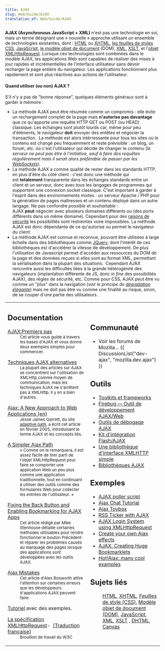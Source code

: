 ```yaml
---
title: AJAX
slug: Web/Guide/AJAX
translation_of: Web/Guide/AJAX
---
```

**AJAX (Asynchronous JavaScript + XML)** n'est pas une technologie en soi, mais un terme désignant une «&nbsp;nouvelle&nbsp;» approche utilisant un ensemble de technologies existantes, dont&nbsp;: [HTML](/fr/HTML "fr/HTML") ou [XHTML](/fr/XHTML "fr/XHTML"), [les feuilles de styles CSS](/fr/CSS "fr/CSS"), [JavaScript](/fr/JavaScript "fr/JavaScript"), [le modèle objet de document](/fr/DOM "fr/DOM") (DOM), [XML](/fr/XML "fr/XML"), [XSLT](/fr/XSLT "fr/XSLT"), et l'[objet XMLHttpRequest](/fr/XMLHttpRequest "fr/XMLHttpRequest"). Lorsque ces technologies sont combinées dans le modèle AJAX, les applications Web sont capables de réaliser des mises à jour rapides et incrémentielles de l'interface utilisateur sans devoir recharger la page entière du navigateur. Les applications fonctionnent plus rapidement et sont plus réactives aux actions de l'utilisateur.

#### **Quand utiliser (ou non) AJAX ?** 

S'il n'y a pas de "bonne réponse", quelques éléments généraux sont à garder à mémoire :

- La méthode AJAX peut être résumée comme un compromis : elle évite un rechargement complet de la page mais **n'autorise pas davantage** que ce qu'apporte une requête HTTP GET ou POST (ou HEAD) classique. Les échanges sont plutôt lourds car, même pour peu d'éléments, le navigateur **doit** envoyer des entêtes et négocier la transaction. 
  La méthode est alors intérressante pour tous les sites où le contenu est changé peu fréquemment et reste prévisible : un blog, un forum, etc. où c'est l'utilisateur qui décide de changer le contenu (_le serveur ne peut pas être à l'initiative, sauf à faire des requêtes régulièrement mais il serait alors préférable de passer par les [WebSockets](https://developer.mozilla.org/fr/docs/WebSockets)_).
- La méthode AJAX a comme qualité de rester dans les standards HTTP, en plus d'être du côté client : c'est donc une méthode qui est **totalement** transparente dans les échanges standards entre un client et un serveur, donc avec tous les langages de programmes qui supportent une connexion socket classique. C'est important à garder à l'esprit dans des environnements mixtes : un serveur Apache / PHP pour la génération de pages maîtresses et un contenu déployé dans un autre langage.
  Ne pas confondre *possible* et *souhaitable*&nbsp;: AJAX **peut** négocier avec plusieurs domaines différents ou (des ports différents dans un même domaine). Cependant pour des [raisons de sécurité](https://developer.mozilla.org/fr/docs/HTTP/Access_control_CORS) les possibilités sont restreintes voire impossibles. La méthode AJAX est donc dépendante de ce qu'autorise ou permet le navigateur du client.
- La méthode AJAX est connue et reconnue, pouvant être utilisées à large échelle dans des bibliothèques comme [JQuery](https://fr.wikipedia.org/wiki/JQuery), dont l'intérêt de ces bibliothéques est d'accélérer la vitesse de développement. De plus l'utilisation de Javascript permet d'accéder aux ressources du DOM de la page et des données reçues si elles sont au format XML, permettant la sérialisation dans la plupart des situations. 
  Cependant AJAX rencontre aussi les difficultés liées à la grande hétérogénité des navigateurs (implantation différente de JS, donc _in fine_ des possibilités AJAX), des règles de sécurité, etc. Comme pour CSS, AJAX peut être vu comme un "plus" dans la navigation (_voir le principe de [dégradation élégante](https://fr.wikipedia.org/wiki/Am%C3%A9lioration_progressive)_) mais ne doit pas être vu comme une finalité au risque, sinon, de se couper d'une partie des utilisateurs.

<table>
  <tbody>
    <tr>
      <td>
        <h2 class="Documentation" id="Documentation">Documentation</h2>
        <dl>
          <dt>
            <a href="/fr/AJAX/Premiers_pas" title="fr/AJAX/Premiers_pas"
              >AJAX:Premiers pas</a
            >
          </dt>
          <dd>
            <small
              >Cet article vous guide à travers les bases d'AJAX et vous donne
              deux exemples simples pour commencer.</small
            >
          </dd>
        </dl>
        <dl>
          <dt>
            <a
              class="external"
              href="http://www.webreference.com/programming/ajax_tech/"
              >Techniques AJAX alternatives</a
            >
          </dt>
          <dd>
            <small
              >La plupart des articles sur AJAX se concentrent sur l'utilisation
              de XMLHttp comme moyen de communication, mais les techniques AJAX
              ne s'arrêtent pas à XMLHttp. Il y en a bien d'autres.</small
            >
          </dd>
        </dl>
        <dl>
          <dt>
            <a
              class="external"
              href="http://www.adaptivepath.com/publications/essays/archives/000385.php"
              >Ajax: A New Approach to Web Applications (en)</a
            >
          </dt>
          <dd>
            <small
              >Jesse James Garrett, du site
              <a class="external" href="http://www.adaptivepath.com"
                >adaptive path</a
              >, a écrit cet article en février 2005, introduisant le terme AJAX
              et les concepts liés.</small
            >
          </dd>
        </dl>
        <dl>
          <dt>
            <a
              class="external"
              href="http://www.onlamp.com/pub/a/onlamp/2005/05/19/xmlhttprequest.html"
              >A Simpler Ajax Path</a
            >
          </dt>
          <dd>
            <small
              >«&nbsp;Comme on le remarquera, il est assez facile de tirer parti de
              l'objet XMLHttpRequest pour faire se comporter une application Web
              un peu plus comme une application traditionnelle, tout en
              continuant à utiliser des outils comme des formulaires Web pour
              collecter les entrées de l'utilisateur.&nbsp;»</small
            >
          </dd>
        </dl>
        <dl>
          <dt>
            <a
              class="external"
              href="http://www.contentwithstyle.co.uk/Articles/38/fixing-the-back-button-and-enabling-bookmarking-for-ajax-apps"
              >Fixing the Back Button and Enabling Bookmarking for AJAX Apps</a
            >
          </dt>
          <dd>
            <small
              >Cet article rédigé par Mike Stenhouse détaille certaines méthodes
              utilisables pour rendre fonctionnel le bouton Précédent et réparer
              les problèmes causés au marquage des pages lorsque des
              applications sont développées avec les outils AJAX.</small
            >
          </dd>
        </dl>
        <dl>
          <dt>
            <a
              class="external"
              href="http://alexbosworth.backpackit.com/pub/67688"
              >Ajax Mistakes</a
            >
          </dt>
          <dd>
            <small
              >Cet article d'Alex Bosworth attire l'attention sur certaines
              erreurs que les développeurs d'applications AJAX peuvent
              faire.</small
            >
          </dd>
        </dl>
        <dl>
          <dt>
            <a class="external" href="http://www.xul.fr/xml-ajax.html"
              >Tutoriel</a
            >
            avec des exemples.
          </dt>
        </dl>
        <dl>
          <dt>
            <a class="external" href="http://www.w3.org/TR/XMLHttpRequest/"
              >La spécification XMLHttpRequest</a
            >- 
            <a class="external" href="http://www.xul.fr/XMLHttpRequest.html"
              >(Traduction française)</a
            >
          </dt>
          <dd><small>Brouillon de travail du W3C</small></dd>
        </dl>
      </td>
      <td>
        <h2 class="Community" id="Communauté">Communauté</h2>
        <ul>
          <li>
            Voir les forums de Mozilla…
            {{ DiscussionList("dev-ajax", "mozilla.dev.ajax") }}
          </li>
        </ul>
        <h2 class="Tools" id="Outils">Outils</h2>
        <ul>
          <li>
            <a class="external" href="http://www.ajaxprojects.com"
              >Toolkits et frameworks</a
            >
          </li>
          <li>
            <a class="external" href="http://www.getfirebug.com/"
              >Firebug — Outil de développement AJAX/Web</a
            >
          </li>
          <li>
            <a
              class="external"
              href="http://blog.monstuff.com/archives/000252.html"
              >Outils de débogage AJAX</a
            >
          </li>
          <li>
            <a
              class="external"
              href="http://www.osflash.org/doku.php?id=flashjs"
              >Kit d'intégration Flash/AJAX</a
            >
          </li>
          <li>
            <a class="external" href="http://xkr.us/code/javascript/XHConn/"
              >Une bibliothèque d'interface XMLHTTP simple</a
            >
          </li>
          <li>
            <a
              class="external"
              href="http://chandlerproject.org/Projects/AjaxLibraries"
              >Bibliothèques AJAX</a
            >
          </li>
        </ul>
        <h2 id="Exemples">Exemples</h2>
        <ul>
          <li>
            <a
              class="external"
              href="http://www.dhtmlgoodies.com/index.html?whichScript=ajax-poller"
              >AJAX poller script</a
            >
          </li>
          <li>
            <a
              class="external"
              href="http://www.ajaxprojects.com/ajax/tutorialdetails.php?itemid=9"
              >Ajax Chat Tutorial</a
            >
          </li>
          <li>
            <a class="external" href="http://www.funwithjustin.com/ajax-toybox/"
              >Ajax Toybox</a
            >
          </li>
          <li>
            <a
              class="external"
              href="http://www.ajaxprojects.com/ajax/tutorialdetails.php?itemid=13"
              >RSS Ticker with AJAX</a
            >
          </li>
          <li>
            <a
              class="external"
              href="http://www.jamesdam.com/ajax_login/login.html#login"
              >AJAX Login System using XMLHttpRequest</a
            >
          </li>
          <li>
            <a
              class="external"
              href="http://www.thinkvitamin.com/features/ajax/create-your-own-ajax-effects"
              >Create your own Ajax effects</a
            >
          </li>
          <li>
            <a
              class="external"
              href="http://codinginparadise.org/weblog/2005/08/ajax-creating-huge-bookmarklets.html"
              >AJAX: Creating Huge Bookmarklets</a
            >
          </li>
          <li>
            <a class="external" href="http://www.hotajax.org"
              >Hot!Ajax: many cool examples</a
            >
          </li>
        </ul>
        <h2 class="Related_Topics" id="Sujets_liés">Sujets liés</h2>
        <dl>
          <dd>
            <a href="/fr/HTML" title="fr/HTML">HTML</a>,
            <a href="/fr/XHTML" title="fr/XHTML">XHTML</a>,
            <a href="/fr/CSS" title="fr/CSS">Feuilles de style (CSS)</a>,
            <a href="/fr/DOM" title="fr/DOM">Modèle objet de document (DOM)</a>,
            <a href="/fr/JavaScript" title="fr/JavaScript">JavaScript</a>,
            <a href="/fr/XML" title="fr/XML">XML</a>,
            <a href="/fr/XSLT" title="fr/XSLT">XSLT</a> ,
            <a href="/fr/DHTML" title="fr/DHTML">DHTML</a>,
            <a href="/fr/HTML/Canvas" title="fr/HTML/Canvas">Canvas</a>
          </dd>
        </dl>
      </td>
    </tr>
  </tbody>
</table>
